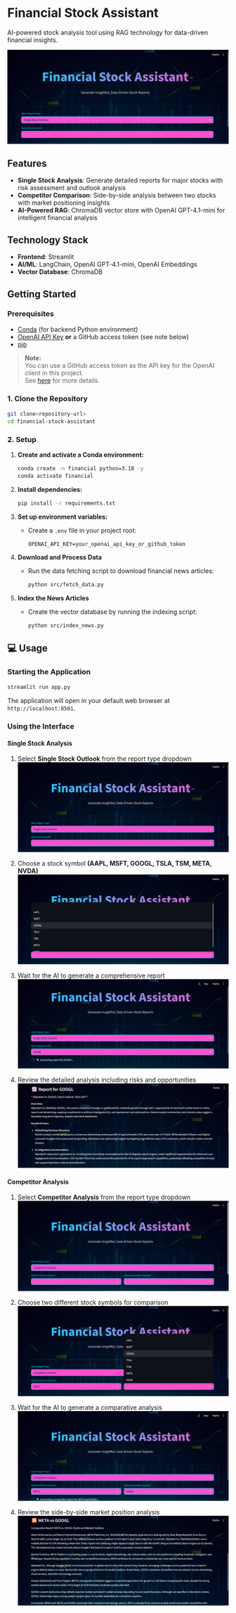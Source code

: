 # Financial Stock Assistant

AI-powered stock analysis tool using RAG technology for data-driven financial insights.

![fsa](resources/start.png)

## Features

- **Single Stock Analysis**: Generate detailed reports for major stocks with risk assessment and outlook analysis
- **Competitor Comparison**: Side-by-side analysis between two stocks with market positioning insights
- **AI-Powered RAG**: ChromaDB vector store with OpenAI GPT-4.1-mini for intelligent financial analysis


## Technology Stack

- **Frontend**: Streamlit
- **AI/ML**: LangChain, OpenAI GPT-4.1-mini, OpenAI Embeddings
- **Vector Database**: ChromaDB


## Getting Started

### Prerequisites

- [Conda](https://docs.conda.io/en/latest/miniconda.html) (for backend Python environment)
- [OpenAI API Key](https://platform.openai.com/account/api-keys) **or** a GitHub access token (see note below)
- [pip](https://pip.pypa.io/en/stable/)

> **Note:**  
> You can use a GitHub access token as the API key for the OpenAI client in this project.  
> See [here](https://github.com/marketplace/models/azure-openai/gpt-4o-mini) for more details.

### 1. Clone the Repository

```sh
git clone<repository-url>
cd financial-stock-assistant
```

### 2. Setup

1. **Create and activate a Conda environment:**

   ```sh
   conda create -n financial python=3.10 -y
   conda activate financial
   ```

2. **Install dependencies:**

   ```sh
   pip install -r requirements.txt
   ```

3. **Set up environment variables:**

   - Create a `.env` file in your project root:
     ```
     OPENAI_API_KEY=your_openai_api_key_or_github_token
     ```


4. **Download and Process Data**
   - Run the data fetching script to download financial news articles:
     ```bash
     python src/fetch_data.py
     ```

5. **Index the News Articles**
   - Create the vector database by running the indexing script:
     ```bash
     python src/index_news.py
     ```

## 💻 Usage

### Starting the Application
```bash
streamlit run app.py
```

The application will open in your default web browser at `http://localhost:8501`.

### Using the Interface

#### Single Stock Analysis

1. Select **Single Stock Outlook** from the report type dropdown
![fsa](resources/start.png)

2. Choose a stock symbol **(AAPL, MSFT, GOOGL, TSLA, TSM, META, NVDA)**
![single](resources/single.png)

3. Wait for the AI to generate a comprehensive report
![gensin](resources/gensin.png)

4. Review the detailed analysis including risks and opportunities
![resultsin](resources/resultsin.png)

#### Competitor Analysis

1. Select **Competitor Analysis** from the report type dropdown
![fsamul](resources/startmul.png)

2. Choose two different stock symbols for comparison
![mul](resources/mul.png)

3. Wait for the AI to generate a comparative analysis
![genmul](resources/genmul.png)

4. Review the side-by-side market position analysis
![resultmul](resources/resultmul.png)
